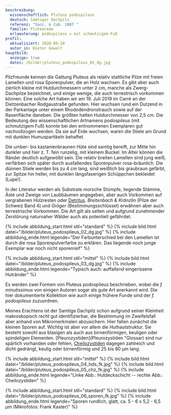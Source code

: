 ```yaml
---
beschreibung:
  wissenschaftlich: Pluteus podospileus
  deutsch: Samtiger Dachpilz
  referenz: "Sacc. & Cub. 1887 "
  familie: Pluteaceae
  erlaeuterung: podospileus = mit schmutzigem Fuß
profil:
  aktualisiert: 2020-09-20
  autor_in: Dieter Gewalt
hauptbild:
  anzeige: true
  datei: /bilder/pluteus_podospileus_01_dg.jpg
---
```

Pilzfreunde kennen die Gattung Pluteus als relativ stattliche Pilze mit freien Lamellen und rosa Sporenpulver, die an Holz wachsen. Es gibt aber auch zierlich kleine mit Hutdurchmessern unter 2 cm, manche als Zwerg-Dachpilze bezeichnet, und einige wenige, die auch terrestrisch vorkommen können. Eine solche Art haben wir am 19. Juli 2019 im Carré an der Dietzenbacher Rodgaustraße gefunden. Hier wuchsen rund ein Dutzend in der Parkanlage unter einem Rhododendronstrauch sowie auf der Rasenfläche daneben. Die größten hatten Hutdurchmesser von 2,5 cm. Die Bedeutung des wissenschaftlichen Artnamens *podospileus* (mit schmutzigem Fuß) konnte bei den entnommenen Exemplaren gut nachvollzogen werden. Da sie auf Erde wuchsen, waren die Stiele am Grund mit dunklen Humuspartikeln behaftet.

Die umber- bis kastanienbraunen Hüte sind samtig bereift, zur Mitte hin dunkler und hier z. T. fein runzelig, mit kleinem Buckel. Im Alter können die Ränder deutlich aufgewölbt sein. Die relativ breiten Lamellen sind jung weiß, verfärben sich später durch ausfallendes Sporenpulver rosa-bräunlich. Die dünnen Stiele werden bis zu 4 cm lang, sind weißlich bis graubraun gefärbt, zur Spitze hin heller, mit dunklen längsfaserigen Schüppchen bekleidet (Lupe!). 

In der Literatur werden als Substrate morsche Stümpfe, liegende Stämme, Äste und Zweige von Laubbäumen angegeben, aber auch Vorkommen auf vergrabenen Holzresten oder [Detritus](Detritus "Glossar"). *Breitenbach & Kränzlin* (Pilze der Schweiz Band 4) und *Gröger* (Bestimmungsschlüssel) erwähnen aber auch terrestrische Vorkommen. Die Art gilt als selten und aufgrund zunehmender Zerstörung naturnaher Wälder auch als potentiell gefährdet.

{% include abbildung_start.html stil="standard" %}
{% include bild.html datei="/bilder/pluteus_podospileus_02_dg.jpg" %}
{% include abbildung_ende.html legende="Der Farbunterschied bei den Lamellen ist durch die rosa Sporenpulverfarbe zu erklären. Das liegende noch junge Exemplar war noch nicht sporenreif" %}

{% include abbildung_start.html stil="mittel" %}
{% include bild.html datei="/bilder/pluteus_podospileus_03_dg.jpg" %}
{% include abbildung_ende.html legende="Typisch auch: auffallend eingerissene Hutränder" %}

Es werden zwei Formen von Pluteus podospileus beschrieben, wobei die *f. minutissimus* von einigen Autoren sogar als gute Art anerkannt wird. Die hier dokumentierte Kollektion wie auch einige frühere Funde sind der *f. podospileus* zuzuordnen.

Meines Erachtens ist der Samtige Dachpilz schon aufgrund seiner Kleinheit makroskopisch recht gut identifizierbar, die Bestimmung im Zweifelsfall aber anhand von Mikromerkmalen abzusichern. Hier fallen zunächst die kleinen Sporen auf. Wichtig ist aber vor allem die Huthautstruktur. Sie besteht sowohl aus blasigen als auch aus birnenförmigen, keuligen oder spindeligen Elementen. [Pleurozystiden](Pleurozystiden "Glossar) sind nur spärlich vorhanden oder fehlen,  [Cheilozystiden](Cheilozystiden "Glossar") dagegen zahlreich und dicht gedrängt, keulig oder birnenförmig und 25 bis 80 µm lang.

{% include abbildung_start.html stil="mittel" %}
{% include bild.html datei="/bilder/pluteus_podospileus_04_hds_fk.jpg" %}
{% include bild.html datei="/bilder/pluteus_podospileus_05_chz_fk.jpg" %}
{% include abbildung_ende.html legende="Linke Abb.: Hutdeckschicht -- rechte Abb.: Cheilozystiden" %}

{% include abbildung_start.html stil="standard" %}
{% include bild.html datei="/bilder/pluteus_podospileus_06_sporen_fk.jpg" %}
{% include abbildung_ende.html legende="Sporen rundlich, glatt, ca. 5 - 6 x 5,2 - 6,5 µm      (Mikrofotos: Frank Kaster)" %}